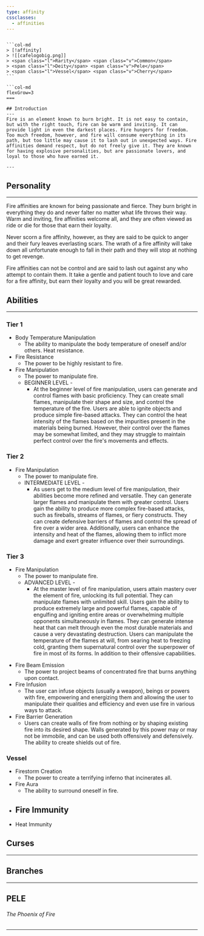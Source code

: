 ```yaml
---
type: affinity
cssclasses:
  - affinities
---
```



````col

```col-md
> [!affinity]
> ![[cafelogobig.png]]
> <span class="l">Rarity</span> <span class="v">Common</span>
> <span class="l">Deity</span> <span class="v">Pele</span>
> <span class="l">Vessel</span> <span class="v">Cherry</span>
```

```col-md
flexGrow=3
===

## Introduction
---
Fire is an element known to burn bright. It is not easy to contain, but with the right touch, fire can be warm and inviting. It can provide light in even the darkest places. Fire hungers for freedom. Too much freedom, however, and fire will consume everything in its path, but too little may cause it to lash out in unexpected ways. Fire affinities demand respect, but do not freely give it. They are known for having explosive personalities, but are passionate lovers, and loyal to those who have earned it.

---
````

## Personality
---
Fire affinities are known for being passionate and fierce. They burn bright in everything they do and never falter no matter what life throws their way. Warm and inviting, fire affinities welcome all, and they are often viewed as ride or die for those that earn their loyalty. 

Never scorn a fire affinity, however, as they are said to be quick to anger and their fury leaves everlasting scars. The wrath of a fire affinity will take down all unfortunate enough to fall in their path and they will stop at nothing to get revenge. 

Fire affinities can not be control and are said to lash out against any who attempt to contain them. It take a gentle and patient touch to love and care for a fire affinity, but earn their loyalty and you will be great rewarded.

## Abilities 
---

### Tier 1

-  Body Temperature Manipulation
	-  The ability to manipulate the body temperature of oneself and/or others. Heat resistance.
-  Fire Resistance
	-  The power to be highly resistant to fire.
-  Fire Manipulation
	-  The power to manipulate fire.
	* BEGINNER LEVEL - 
		* At the beginner level of fire manipulation, users can generate and control flames with basic proficiency. They can create small flames, manipulate their shape and size, and control the temperature of the fire. Users are able to ignite objects and produce simple fire-based attacks. They can control the heat intensity of the flames based on the impurities present in the materials being burned. However, their control over the flames may be somewhat limited, and they may struggle to maintain perfect control over the fire's movements and effects.

### Tier 2
-  Fire Manipulation
	- The power to manipulate fire.
	* INTERMEDIATE LEVEL - 
		* As users get to the medium level of fire manipulation, their abilities become more refined and versatile. They can generate larger flames and manipulate them with greater control. Users gain the ability to produce more complex fire-based attacks, such as fireballs, streams of flames, or fiery constructs. They can create defensive barriers of flames and control the spread of fire over a wider area. Additionally, users can enhance the intensity and heat of the flames, allowing them to inflict more damage and exert greater influence over their surroundings.

### Tier 3
-  Fire Manipulation
	- The power to manipulate fire.
	* ADVANCED LEVEL - 
		* At the master level of fire manipulation, users attain mastery over the element of fire, unlocking its full potential. They can manipulate flames with unlimited skill. Users gain the ability to produce extremely large and powerful flames, capable of engulfing and igniting entire areas or overwhelming multiple opponents simultaneously in flames. They can generate intense heat that can melt through even the most durable materials and cause a very devastating destruction. Users can manipulate the temperature of the flames at will, from searing heat to freezing cold, granting them supernatural control over the superpower of fire in most of its forms. In addition to their offensive capabilities. 
*  Fire Beam Emission
	* The power to project beams of concentrated fire that burns anything upon contact. 
*  Fire Infusion
	* The user can infuse objects (usually a weapon), beings or powers with fire, empowering and energizing them and allowing the user to manipulate their qualities and efficiency and even use fire in various ways to attack. 
*  Fire Barrier Generation
	*  Users can create walls of fire from nothing or by shaping existing fire into its desired shape. Walls generated by this power may or may not be immobile, and can be used both offensively and defensively. The ability to create shields out of fire. 

### Vessel
- Firestorm Creation
	- The power to create a terrifying inferno that incinerates all.
-  Fire Aura
	- The ability to surround oneself in fire.
-  Fire Immunity
	- 
- Heat Immunity

## Curses
---

## Branches
---


## PELE
######  The Phoenix of Fire
----
